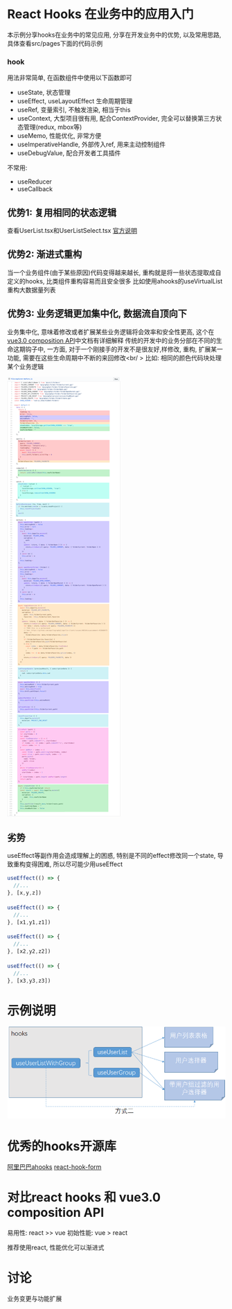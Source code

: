 # React Hooks 在业务中的应用入门

本示例分享hooks在业务中的常见应用, 分享在开发业务中的优势, 以及常用思路, 具体查看src/pages下面的代码示例

### hook
用法非常简单, 在函数组件中使用以下函数即可
* useState, 状态管理
* useEffect, useLayoutEffect 生命周期管理
* useRef, 变量索引, 不触发渲染, 相当于this
* useContext, 大型项目很有用, 配合ContextProvider, 完全可以替换第三方状态管理(redux, mbox等)
* useMemo, 性能优化, 非常方便
* useImperativeHandle, 外部传入ref, 用来主动控制组件
* useDebugValue, 配合开发者工具插件

不常用:
  * useReducer
  * useCallback

## 优势1: 复用相同的状态逻辑
查看UserList.tsx和UserListSelect.tsx
[官方说明](https://zh-hans.reactjs.org/docs/hooks-intro.html#its-hard-to-reuse-stateful-logic-between-components)

## 优势2: 渐进式重构
当一个业务组件(由于某些原因)代码变得越来越长, 重构就是将一些状态提取成自定义的hooks, 比类组件重构容易而且安全很多
比如使用ahooks的useVirtualList重构大数据量列表

## 优势3: 业务逻辑更加集中化, 数据流自顶向下
业务集中化, 意味着修改或者扩展某些业务逻辑将会效率和安全性更高, 这个在[vue3.0 composition API](https://v3.cn.vuejs.org/guide/composition-api-introduction.html#%E4%BB%8B%E7%BB%8D)中文档有详细解释
传统的开发中的业务分部在不同的生命这期钩子中, 一方面, 对于一个刚接手的开发不是很友好,样修改, 重构, 扩展某一功能, 需要在这些生命周期中不断的来回修改<br/ >
比如: 相同的颜色代码块处理某个业务逻辑

![类组件](doc-resource/class_component.png)

## 劣势
useEffect等副作用会造成理解上的困惑, 特别是不同的effect修改同一个state, 导致重构变得困难, 所以尽可能少用useEffect
```typescript
useEffect(() => {
  //...
}, [x,y,z])

useEffect(() => {
  //...
}, [x1,y1,z1])

useEffect(() => {
  //...
}, [x2,y2,z2])

useEffect(() => {
  //...
}, [x3,y3,z3])
```

# 示例说明
![](doc-resource/example.png)

# 优秀的hooks开源库
[阿里巴巴ahooks](https://ahooks.js.org/zh-CN)
[react-hook-form](https://react-hook-form.com)

# 对比react hooks 和 vue3.0 composition API
易用性: react >> vue
初始性能: vue > react

推荐使用react, 性能优化可以渐进式

# 讨论
业务变更与功能扩展

